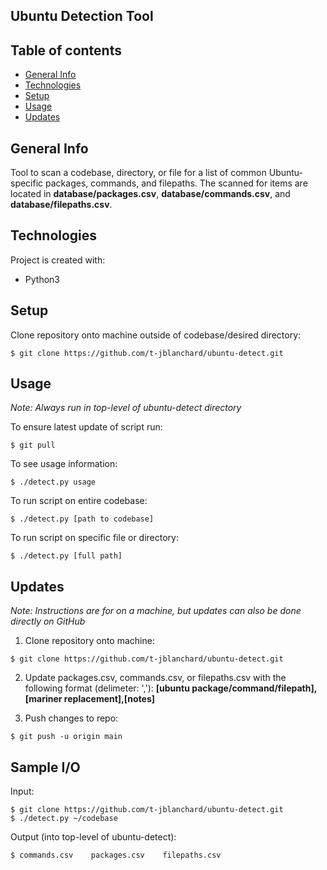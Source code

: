 ## Ubuntu Detection Tool

## Table of contents
* [General Info](#general-info)
* [Technologies](#technologies)
* [Setup](#setup)
* [Usage](#usage)
* [Updates](#updates)

## General Info
Tool to scan a codebase, directory, or file for a list of common Ubuntu-specific packages, commands, and filepaths. The scanned for items are located in **database/packages.csv**, **database/commands.csv**, and **database/filepaths.csv**. 

## Technologies
Project is created with:
* Python3  
	
## Setup
Clone repository onto machine outside of codebase/desired directory:
```
$ git clone https://github.com/t-jblanchard/ubuntu-detect.git
```

## Usage 
_Note: Always run in top-level of ubuntu-detect directory_  

To ensure latest update of script run:
```
$ git pull
```
To see usage information:  
```
$ ./detect.py usage
```
To run script on entire codebase:  
```
$ ./detect.py [path to codebase]
```
To run script on specific file or directory:
```
$ ./detect.py [full path]
```

## Updates
_Note: Instructions are for on a machine, but updates can also be done directly on GitHub_
1. Clone repository onto machine:
```
$ git clone https://github.com/t-jblanchard/ubuntu-detect.git
```
2. Update packages.csv, commands.csv, or filepaths.csv with the following format (delimeter: ','): 
	**[ubuntu package/command/filepath],[mariner replacement],[notes]**

3. Push changes to repo:
```
$ git push -u origin main
```

## Sample I/O
Input: 
```
$ git clone https://github.com/t-jblanchard/ubuntu-detect.git
$ ./detect.py ~/codebase
```
Output (into top-level of ubuntu-detect):
```
$ commands.csv	  packages.csv	  filepaths.csv
```
